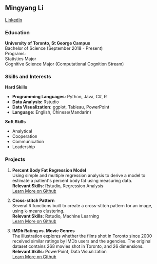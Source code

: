 ## Mingyang Li
[LinkedIn](https://github.com/samlmy/DigitalCV/edit/main/README.md)

### Education
<b>University of Toronto, St George Campus</b><br/>
Bachelor of Science (September 2018 - Present)<br/>
Programs:<br/>
Statistics Major<br/>
Cognitive Science Major (Computational Cognition Stream)<br/>

### Skills and Interests
<b>Hard Skills</b><br/>
<ul>
  <li><b>Programming Languages:</b> Python, Java, C#, R<br/></li>
  <li><b>Data Analysis:</b> Rstudio<br/></li>
  <li><b>Data Visualization:</b> ggplot, Tableau, PowerPoint<br/></li>
  <li><b>Language:</b> English, Chinese(Mandarin)<br/></li>
</ul>

<b>Soft Skills</b><br/>
<ul>
  <li>Analytical<br/></li>
  <li>Cooperation<br/></li>
  <li>Communication<br/></li>
  <li>Leadership<br/></li>
</ul>

### Projects
1. <b>Percent Body Fat Regression Model</b><br/>
Using simple and multiple regression analysis to derive a model to estimate a patient's percent body fat using measuring data.<br/>
<b>Relevant Skills:</b> Rstudio, Regression Analysis<br/>
[Learn More on Github](https://github.com/samlmy/BodyFat302.git)

2. <b>Cross-stitch Pattern</b><br/>
Several R functions built to create a cross-stitch pattern for an image, using k-means clustering.<br/>
<b>Relevant Skills:</b> Rstudio, Machine Learning<br/>
[Learn More on Github](https://github.com/samlmy/CrossStitch.git)

3. <b>IMDb Rating vs. Movie Genres</b><br/>
The illustration explores whether the films shot in Toronto since 2000 received similar ratings by IMDb users and the agencies. The original dataset contains 268 movies shot in Toronto, and 26 dimensions.<br/>
<b>Relevant Skills:</b> PowerPoint, Data Visualization<br/>
[Learn More on Github](https://github.com/samlmy/dataVis.git)
